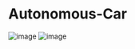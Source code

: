# Autonomous-Car
![image](https://user-images.githubusercontent.com/72943818/166152763-6d0f8cb5-5029-4f32-baed-73f923d4a56d.png)
![image](https://user-images.githubusercontent.com/72943818/166152784-270a13bb-ca0f-44cb-82eb-b5104555c6a3.png)
